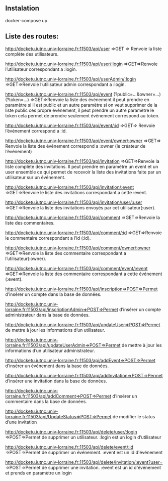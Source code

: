 ## Instalation

docker-compose up

## Liste des routes:

http://docketu.iutnc.univ-lorraine.fr:11503/api/user =>GET => Renvoie la liste complète des utilisateurs.

http://docketu.iutnc.univ-lorraine.fr:11503/api/user/:login  =>GET=>Renvoie l’utilisateur correspondant a :login. 

http://docketu.iutnc.univ-lorraine.fr:11503/api/userAdmin/:login  =>GET=>Renvoie  l’utilisateur admin correspondant a :login. 

http://docketu.iutnc.univ-lorraine.fr:11503/api/event (?public=...&owner=...) (?token=...) 
=>GET=>Renvoie la liste des événement il peut prendre en paramètre si il est public et un autre paramètre si on veut supprimer de la liste public ces propre événement, il peut prendre un autre paramètre le token cela permet de prendre seulement événement correspond au token.

http://docketu.iutnc.univ-lorraine.fr:11503/api/event/:id =>GET=> Renvoie l’événement correspond a :id.

http://docketu.iutnc.univ-lorraine.fr:11503/api/event/owner/:owner  =>GET=> Renvoie la liste des événement correspond a :owner (le créateur de l’événement)

http://docketu.iutnc.univ-lorraine.fr:11503/api/invitation =>GET=>Renvoie la liste complète des invitations. Il peut prendre en paramètre un event et un user ensemble ce qui permet de recevoir la liste des invitations faite par un utilisateur sur un événement.

http://docketu.iutnc.univ-lorraine.fr:11503/api/invitation/:event  =>GET=>Renvoie le liste des invitations correspondant a cette :event.

http://docketu.iutnc.univ-lorraine.fr:11503/api/invitation/user/:user =>GET=>Renvoie la liste des invitations envoyés par cet utilisateur(:user).

http://docketu.iutnc.univ-lorraine.fr:11503/api/comment =>GET=>Renvoie la liste des commentaires.

http://docketu.iutnc.univ-lorraine.fr:11503/api/comment/:id =>GET=>Renvoie le commentaire correspondant a l’id (:id).

http://docketu.iutnc.univ-lorraine.fr:11503/api/comment/owner/:owner =>GET=>Renvoie la liste des commentaire correspondant a l’utilisateur(:owner).

http://docketu.iutnc.univ-lorraine.fr:11503/api/comment/event/:event =>GET=>Renvoie la liste des commentaire correspondant a cette événement (:event).

http://docketu.iutnc.univ-lorraine.fr:11503/api/inscription=>POST=>Permet d’insérer un compte dans la base de données.

http://docketu.iutnc.univ-lorraine.fr:11503/api/inscriptionAdmin=>POST=>Permet d’insérer un compte administrateur dans la base de données. 

http://docketu.iutnc.univ-lorraine.fr:11503/api/updateUser=>POST=>Permet de mettre à jour les informations d’un utilisateur.

http://docketu.iutnc.univ-lorraine.fr:11503/api/updateUserAdmin=>POST=>Permet de mettre à jour les informations d’un utilisateur administrateur.

http://docketu.iutnc.univ-lorraine.fr:11503/api/addEvent=>POST=>Permet d’insérer un événement dans la base de données. 

http://docketu.iutnc.univ-lorraine.fr:11503/api/addInvitation=>POST=>Permet d’insérer une invitation dans la base de données. 

http://docketu.iutnc.univ-lorraine.fr:11503/api/addComment=>POST=>Permet d’insérer un commentaire dans la base de données. 

http://docketu.iutnc.univ-lorraine.fr:11503/api/UpdateStatus=>POST=>Permet de modifier le status d’une invitation

http://docketu.iutnc.univ-lorraine.fr:11503/api/delete/user/:login =>POST=>Permet de supprimer un utilisateur. :login est un login d’utilisateur

http://docketu.iutnc.univ-lorraine.fr:11503/api/delete/event/:id =>POST=>Permet de supprimer un événement. :event est un id d'événement

http://docketu.iutnc.univ-lorraine.fr:11503/api/delete/invitation/:event?user= =>POST=>Permet de supprimer une invitation. :event est un id d'événement et prends en paramètre un login
